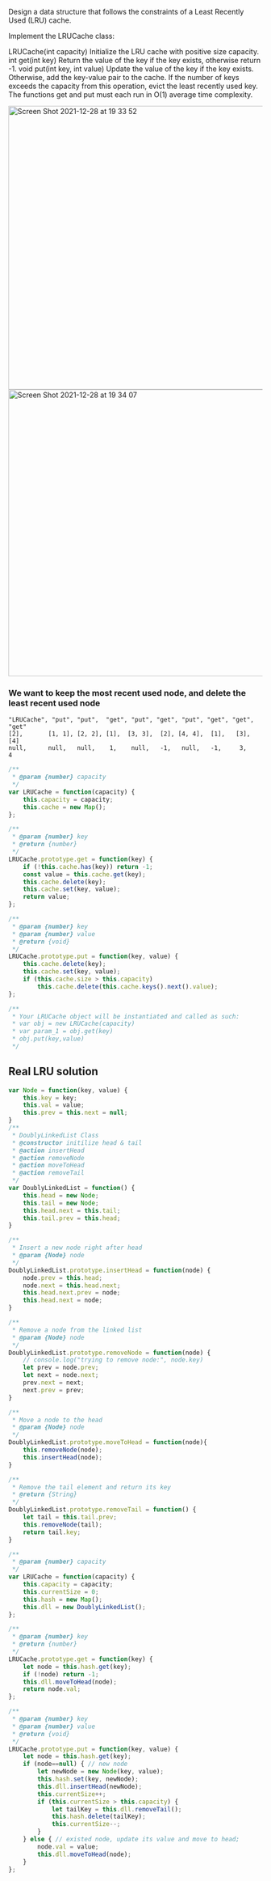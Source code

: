 Design a data structure that follows the constraints of a Least Recently Used (LRU) cache.

Implement the LRUCache class:

LRUCache(int capacity) Initialize the LRU cache with positive size capacity.
int get(int key) Return the value of the key if the key exists, otherwise return -1.
void put(int key, int value) Update the value of the key if the key exists. Otherwise, add the key-value pair to the cache. If the number of keys exceeds the capacity from this operation, evict the least recently used key.
The functions get and put must each run in O(1) average time complexity.

<img width="561" alt="Screen Shot 2021-12-28 at 19 33 52" src="https://user-images.githubusercontent.com/37787994/147621950-b60e874b-e440-49b6-8581-19a2df883c70.png">

<img width="567" alt="Screen Shot 2021-12-28 at 19 34 07" src="https://user-images.githubusercontent.com/37787994/147621962-e32b2b18-ef60-4c87-9637-98d8edaeb2d5.png">


### We want to keep the most recent used node, and delete the least recent used node

```
"LRUCache", "put", "put",  "get", "put", "get", "put", "get", "get", "get"   
[2],       [1, 1], [2, 2], [1],  [3, 3],  [2], [4, 4],  [1],   [3],  [4]    
null,      null,   null,    1,    null,   -1,   null,   -1,     3,    4    
```


```js
/**
 * @param {number} capacity
 */
var LRUCache = function(capacity) {
    this.capacity = capacity;
    this.cache = new Map();
};

/** 
 * @param {number} key
 * @return {number}
 */
LRUCache.prototype.get = function(key) {
    if (!this.cache.has(key)) return -1;
    const value = this.cache.get(key);
    this.cache.delete(key);
    this.cache.set(key, value);
    return value;
};

/** 
 * @param {number} key 
 * @param {number} value
 * @return {void}
 */
LRUCache.prototype.put = function(key, value) {
    this.cache.delete(key);
    this.cache.set(key, value);
    if (this.cache.size > this.capacity) 
        this.cache.delete(this.cache.keys().next().value);
};

/** 
 * Your LRUCache object will be instantiated and called as such:
 * var obj = new LRUCache(capacity)
 * var param_1 = obj.get(key)
 * obj.put(key,value)
 */
```

## Real LRU solution
```js
var Node = function(key, value) {
    this.key = key;
    this.val = value;
    this.prev = this.next = null;
}
/**
 * DoublyLinkedList Class
 * @constructor initilize head & tail
 * @action insertHead
 * @action removeNode
 * @action moveToHead
 * @action removeTail
 */
var DoublyLinkedList = function() {
    this.head = new Node;
    this.tail = new Node;
    this.head.next = this.tail;
    this.tail.prev = this.head;
}

/**
 * Insert a new node right after head
 * @param {Node} node
 */
DoublyLinkedList.prototype.insertHead = function(node) {
    node.prev = this.head;
    node.next = this.head.next;
    this.head.next.prev = node;
    this.head.next = node;
}

/**
 * Remove a node from the linked list
 * @param {Node} node
 */
DoublyLinkedList.prototype.removeNode = function(node) {
    // console.log("trying to remove node:", node.key)
    let prev = node.prev;
    let next = node.next;
    prev.next = next;
    next.prev = prev;
}

/**
 * Move a node to the head
 * @param {Node} node
 */
DoublyLinkedList.prototype.moveToHead = function(node){
    this.removeNode(node);
    this.insertHead(node);
}

/**
 * Remove the tail element and return its key
 * @return {String}
 */
DoublyLinkedList.prototype.removeTail = function() {
    let tail = this.tail.prev;
    this.removeNode(tail);
    return tail.key;
}

/**
 * @param {number} capacity
 */
var LRUCache = function(capacity) {
    this.capacity = capacity;
    this.currentSize = 0;
    this.hash = new Map();
    this.dll = new DoublyLinkedList();
};

/** 
 * @param {number} key
 * @return {number}
 */
LRUCache.prototype.get = function(key) {
    let node = this.hash.get(key);
    if (!node) return -1;
    this.dll.moveToHead(node);
    return node.val;
};

/** 
 * @param {number} key 
 * @param {number} value
 * @return {void}
 */
LRUCache.prototype.put = function(key, value) {
    let node = this.hash.get(key);
    if (node==null) { // new node
        let newNode = new Node(key, value);
        this.hash.set(key, newNode);
        this.dll.insertHead(newNode);
        this.currentSize++;
        if (this.currentSize > this.capacity) {
            let tailKey = this.dll.removeTail();
            this.hash.delete(tailKey);
            this.currentSize--;
        }
    } else { // existed node, update its value and move to head;
        node.val = value;
        this.dll.moveToHead(node);
    }
};
```
